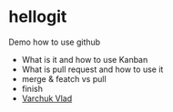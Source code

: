 # hellogit

Demo how to use github

* What is it and how to use Kanban
* What is pull request and how to use it 
* merge & featch vs pull
* finish
* [Varchuk Vlad](https://github.com/javalesson2019/hellogit)
